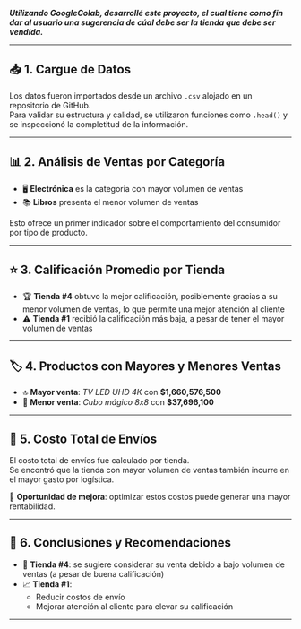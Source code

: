 ***Utilizando GoogleColab, desarrollé este proyecto, el cual tiene como fin dar al usuario una sugerencia de cúal debe ser la tienda que debe ser vendida.***

---

## 📥 1. Cargue de Datos

Los datos fueron importados desde un archivo `.csv` alojado en un repositorio de GitHub.  
Para validar su estructura y calidad, se utilizaron funciones como `.head()` y se inspeccionó la completitud de la información.

---

## 📊 2. Análisis de Ventas por Categoría

- 🖥️ **Electrónica** es la categoría con mayor volumen de ventas  
- 📚 **Libros** presenta el menor volumen de ventas

Esto ofrece un primer indicador sobre el comportamiento del consumidor por tipo de producto.

---

## ⭐ 3. Calificación Promedio por Tienda

- 🏆 **Tienda #4** obtuvo la mejor calificación, posiblemente gracias a su menor volumen de ventas, lo que permite una mejor atención al cliente  
- ⚠️ **Tienda #1** recibió la calificación más baja, a pesar de tener el mayor volumen de ventas

---

## 🏷️ 4. Productos con Mayores y Menores Ventas

- 🔝 **Mayor venta**: *TV LED UHD 4K* con **$1,660,576,500**  
- 🔻 **Menor venta**: *Cubo mágico 8x8* con **$37,696,100**

---

## 🚚 5. Costo Total de Envíos

El costo total de envíos fue calculado por tienda.  
Se encontró que la tienda con mayor volumen de ventas también incurre en el mayor gasto por logística.

📌 **Oportunidad de mejora**: optimizar estos costos puede generar una mayor rentabilidad.

---

## 📌 6. Conclusiones y Recomendaciones

- 🏪 **Tienda #4**: se sugiere considerar su venta debido a bajo volumen de ventas (a pesar de buena calificación)
- 📈 **Tienda #1**:
  - Reducir costos de envío  
  - Mejorar atención al cliente para elevar su calificación

---

